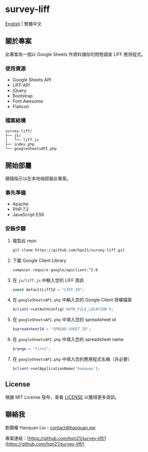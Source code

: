 # survey-liff
[English](https://github.com/hqn21/survey-liff/blob/main/README.md) | 繁體中文
## 關於專案
此專案為一個以 Google Sheets 作資料儲存的問卷調查 LIFF 應用程式。
### 使用資源
* Google Sheets API
* LIFF API
* jQuery
* Bootstrap
* Font Awesome
* Flaticon
### 檔案結構
```
survey-liff/
├── js/
│   └── liff.js
├── index.php
└── googleSheetsAPI.php
```
## 開始部屬
跟隨指示以在本地端部屬此專案。
### 事先準備
* Apache
* PHP 7.2
* JavaScript ES6
### 安裝步驟
1. 複製此 repo
   ```sh
   git clone https://github.com/hqn21/survey-liff.git
   ```
2. 下載 Google Client Library
   ```sh
   composer require google/apiclient:^2.0
   ```
3. 在 `js/liff.js` 中輸入您的 LIFF 資訊
   ```js
   const defaultLiffId = "LIFF_ID";
   ```
4. 在 `googleSheetsAPI.php` 中輸入您的 Google Client 授權檔案
   ```php
   $client->setAuthConfig('AUTH_FILE_LOCATION');
   ```
5. 在 `googleSheetsAPI.php` 中填入您的 spreadsheet id
   ```php
   $spreadsheetId = "SPREAD_SHEET_ID";
   ```
6. 在 `googleSheetsAPI.php` 中填入您的 spreadsheet name
   ```php
   $range = "first";
   ```
7. 在 `googleSheetsAPI.php` 中填入您的應用程式名稱（非必要）
   ```php
   $client->setApplicationName('haoquan');
   ```
## License
根據 MIT License 發布，查看 [LICENSE](https://github.com/hqn21/survey-liff/blob/main/LICENSE) 以獲得更多資訊。
## 聯絡我
劉顥權 Haoquan Liu - [contact@haoquan.me](mailto:contact@haoquan.me)

專案連結：[https://github.com/hqn21/survey-liff/](https://github.com/hqn21/survey-liff/)
